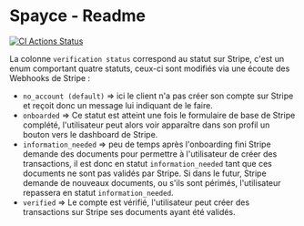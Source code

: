 # Spayce - Readme

[![CI Actions Status](https://github.com/charleshenriponiard/spayce_2/workflows/CI%20RSpec%20Tests/badge.svg)](https://github.com/charleshenriponiard/spayce_2/actions)

La colonne `verification status` correspond au statut sur Stripe, c'est un enum comportant quatre statuts, ceux-ci sont modifiés via une écoute des Webhooks de Stripe :

- `no_account (default)` => ici le client n'a pas créer son compte sur Stripe et reçoit donc un message lui indiquant de le faire.
- `onboarded` => Ce statut est atteint une fois le formulaire de base de Stripe complété, l'utilisateur peut alors voir apparaître dans son profil un bouton vers le dashboard de Stripe.
- `information_needed` => peu de temps après l'onboarding fini Stripe demande des documents pour permettre à l'utilisateur de créer des transactions, il est donc en statut `information_needed` tant que ces documents ne sont pas validés par Stripe.
Si dans le futur, Stripe demande de nouveaux documents, ou s'ils sont périmés, l'utilisateur repassera en statut `information_needed`.
- `verified` => Le compte est vérifié, l'utilisateur peut créer des transactions sur Stripe ses documents ayant été validés.


